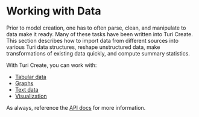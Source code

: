 # Working with Data

Prior to model creation, one has to often parse, clean, and manipulate
to data make it ready. Many of these tasks have been written into Turi
Create. This section describes how to import data from different sources
into various Turi data structures, reshape unstructured data, make
transformations of existing data quickly, and compute summary
statistics.

With Turi Create, you can work with:
- [Tabular data](sframe-intro.md)
- [Graphs](../sgraph/sfraph.md)
- [Text data](../text/analysis.md)
- [Visualization](../vis/introduction.md)

As always, reference the [API
docs](https://apple.github.io/turicreate/docs/api/turicreate.data_structures.html)
for more information.


